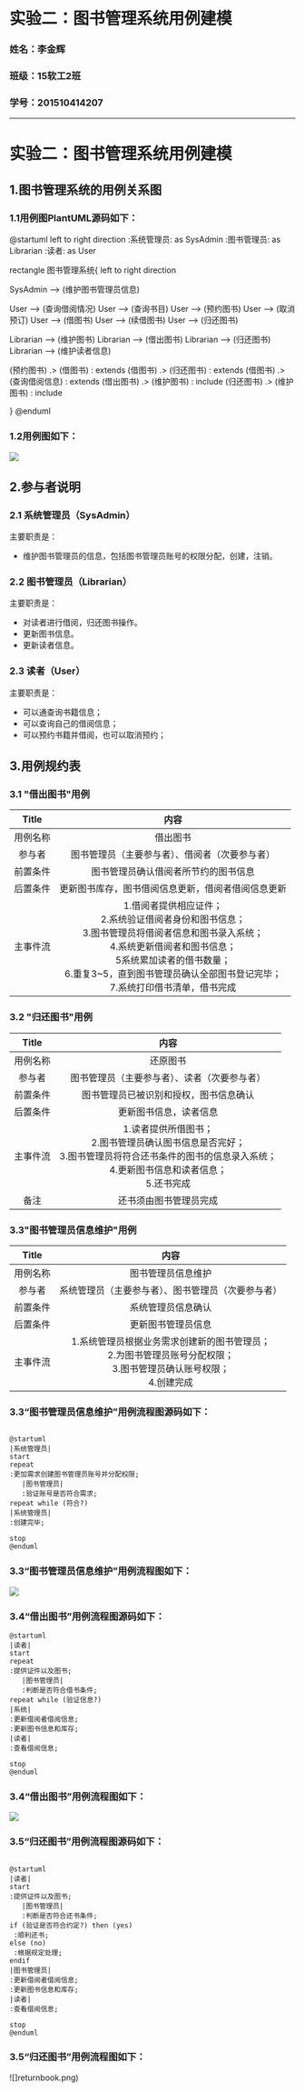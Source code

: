 # 实验二：图书管理系统用例建模
### 姓名：李金辉
### 班级：15软工2班
### 学号：201510414207


- - -
# 实验二：图书管理系统用例建模
## 1.图书管理系统的用例关系图
### 1.1用例图PlantUML源码如下：



@startuml
left to right direction
:系统管理员: as SysAdmin
:图书管理员: as Librarian
:读者: as User


rectangle 图书管理系统{
left to right direction

SysAdmin --> (维护图书管理员信息)



User --> (查询借阅情况)
User --> (查询书目)
User --> (预约图书)
User --> (取消预订)
User --> (借图书)
User --> (续借图书)
User --> (归还图书)

Librarian --> (维护图书)
Librarian --> (借出图书)
Librarian --> (归还图书)
Librarian --> (维护读者信息)


(预约图书) .> (借图书) : extends
(借图书) .> (归还图书) : extends
(借图书) .> (查询借阅信息) : extends
(借出图书) .> (维护图书) : include
(归还图书) .> (维护图书) : include

}
@enduml
### 1.2用例图如下：
![](p1.png)

## 2.参与者说明
### 2.1 系统管理员（SysAdmin）
主要职责是：
- 维护图书管理员的信息，包括图书管理员账号的权限分配，创建，注销。
### 2.2 图书管理员（Librarian）
主要职责是：
- 对读者进行借阅，归还图书操作。
- 更新图书信息。
- 更新读者信息。
### 2.3 读者（User）
主要职责是：
- 可以通查询书籍信息；
- 可以查询自己的借阅信息；
- 可以预约书籍并借阅，也可以取消预约；
## 3.用例规约表
### 3.1 "借出图书"用例
|Title | 内容 |
|:------:|:------:|
|用例名称|借出图书|
|参与者|图书管理员（主要参与者）、借阅者（次要参与者）|
|前置条件|图书管理员确认借阅者所节约的图书信息|
|后置条件|更新图书库存，图书借阅信息更新，借阅者借阅信息更新|
|主事件流|1.借阅者提供相应证件；<br>2.系统验证借阅者身份和图书信息；<br>3.图书管理员将借阅者信息和图书录入系统；<br>4.系统更新借阅者和图书信息；<br>5系统累加读者的借书数量；<br>6.重复3~5，直到图书管理员确认全部图书登记完毕；<br>7.系统打印借书清单，借书完成|

### 3.2 "归还图书"用例
 |Title | 内容 |
 |:------:|:------:|
 |用例名称|还原图书|
 |参与者|图书管理员（主要参与者）、读者（次要参与者）|
 |前置条件|图书管理员已被识别和授权，图书信息确认|
 |后置条件|更新图书信息，读者信息|
 |主事件流|1.读者提供所借图书；<br>2.图书管理员确认图书信息是否完好；<br>3.图书管理员将符合还书条件的图书的信息录入系统；<br>4.更新图书信息和读者信息；<br>5.还书完成 |
 |备注|还书须由图书管理员完成|

### 3.3"图书管理员信息维护"用例
 |Title | 内容 |
 |:------:|:------:|
 |用例名称|图书管理员信息维护|
 |参与者|系统管理员（主要参与者）、图书管理员（次要参与者）|
 |前置条件|系统管理员信息确认|
 |后置条件|更新图书管理员信息|
 |主事件流|1.系统管理员根据业务需求创建新的图书管理员；<br>2.为图书管理员账号分配权限；<br>3.图书管理员确认账号权限；<br>4.创建完成|


### 3.3“图书管理员信息维护”用例流程图源码如下：
 ```

@startuml
|系统管理员|
start
repeat
:更加需求创建图书管理员账号并分配权限;
	|图书管理员|
	:验证账号是否符合需求;
repeat while (符合?)
|系统管理员|
:创建完毕;

stop
@enduml
```
### 3.3“图书管理员信息维护”用例流程图如下：
![](admin.png)
### 3.4“借出图书”用例流程图源码如下：
 ```
@startuml
|读者|
start
repeat
:提供证件以及图书;
	|图书管理员|
	:判断是否符合借书条件;
repeat while (验证信息?)
|系统|
:更新借阅者借阅信息;
:更新图书信息和库存;
|读者|
:查看借阅信息;

stop
@enduml
```
### 3.4“借出图书”用例流程图如下：
![](borrowbook.png)

### 3.5“归还图书”用例流程图源码如下：
 ```

@startuml
|读者|
start
:提供证件以及图书;
	|图书管理员|
	:判断是否符合还书条件;
if (验证是否符合约定?) then (yes)
  :顺利还书;
else (no)
  :根据规定处理;
endif
|图书管理员|
:更新借阅者借阅信息;
:更新图书信息和库存;
|读者|
:查看借阅信息;

stop
@enduml
```
### 3.5“归还图书”用例流程图如下：
![]returnbook.png)

